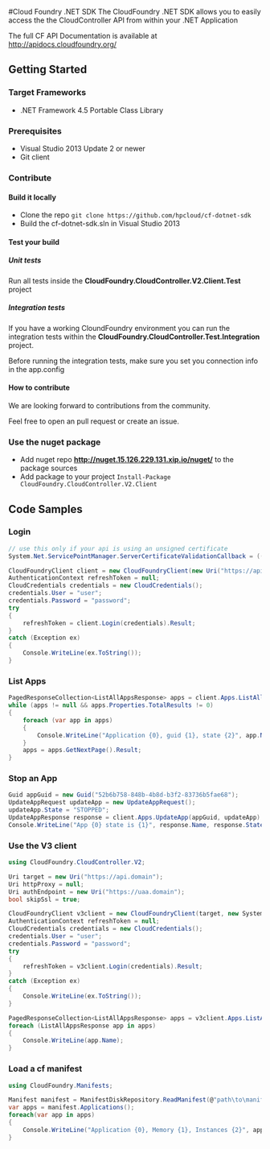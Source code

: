 #Cloud Foundry .NET SDK
The CloudFoundry .NET SDK allows you to easily access the the CloudController API from within your .NET Application

The full CF API Documentation is available at http://apidocs.cloudfoundry.org/

## Getting Started

### Target Frameworks
- .NET Framework 4.5 Portable Class Library

### Prerequisites
- Visual Studio 2013 Update 2 or newer
- Git client

### Contribute

#### Build it locally
- Clone the repo `git clone https://github.com/hpcloud/cf-dotnet-sdk`
- Build the cf-dotnet-sdk.sln in Visual Studio 2013

#### Test your build

##### Unit tests
Run all tests inside the **CloudFoundry.CloudController.V2.Client.Test** project

##### Integration tests
If you have a working CloundFoundry environment you can run the integration tests within the **CloudFoundry.CloudController.Test.Integration** project.

Before running the integration tests, make sure you set you connection info in the app.config

#### How to contribute
We are looking forward to contributions from the community.

Feel free to open an pull request or create an issue.

### Use the nuget package
- Add nuget repo **http://nuget.15.126.229.131.xip.io/nuget/** to the package sources 
- Add package to your project `Install-Package CloudFoundry.CloudController.V2.Client`

## Code Samples

### Login
```csharp
// use this only if your api is using an unsigned certificate
System.Net.ServicePointManager.ServerCertificateValidationCallback = ((sender, certificate, chain, sslPolicyErrors) => true);

CloudFoundryClient client = new CloudFoundryClient(new Uri("https://api.domain"), new System.Threading.CancellationToken());
AuthenticationContext refreshToken = null;
CloudCredentials credentials = new CloudCredentials();
credentials.User = "user";
credentials.Password = "password";
try
{
    refreshToken = client.Login(credentials).Result;
}
catch (Exception ex)
{
    Console.WriteLine(ex.ToString());
}
```

### List Apps
```csharp     
PagedResponseCollection<ListAllAppsResponse> apps = client.Apps.ListAllApps().Result;
while (apps != null && apps.Properties.TotalResults != 0)
{
    foreach (var app in apps)
    {
        Console.WriteLine("Application {0}, guid {1}, state {2}", app.Name, app.EntityMetadata.Guid, app.State);
    }
    apps = apps.GetNextPage().Result;
}
```

### Stop an App
```csharp
Guid appGuid = new Guid("52b6b758-848b-4b8d-b3f2-83736b5fae68");            
UpdateAppRequest updateApp = new UpdateAppRequest();
updateApp.State = "STOPPED";
UpdateAppResponse response = client.Apps.UpdateApp(appGuid, updateApp).Result;
Console.WriteLine("App {0} state is {1}", response.Name, response.State);
```

### Use the V3 client
```csharp
using CloudFoundry.CloudController.V2;

Uri target = new Uri("https://api.domain");
Uri httpProxy = null;
Uri authEndpoint = new Uri("https://uaa.domain");
bool skipSsl = true;

CloudFoundryClient v3client = new CloudFoundryClient(target, new System.Threading.CancellationToken(), httpProxy, skipSsl, authEndpoint);
AuthenticationContext refreshToken = null;
CloudCredentials credentials = new CloudCredentials();
credentials.User = "user";
credentials.Password = "password";
try
{
    refreshToken = v3client.Login(credentials).Result;
}
catch (Exception ex)
{
    Console.WriteLine(ex.ToString());
}

PagedResponseCollection<ListAllAppsResponse> apps = v3client.Apps.ListAllApps().Result;
foreach (ListAllAppsResponse app in apps)
{
    Console.WriteLine(app.Name);
}
```

### Load a cf manifest
```csharp
using CloudFoundry.Manifests;

Manifest manifest = ManifestDiskRepository.ReadManifest(@"path\to\manifest");
var apps = manifest.Applications();
foreach(var app in apps)
{
    Console.WriteLine("Application {0}, Memory {1}, Instances {2}", app.Name, app.Memory, app.InstanceCount);
}
```
